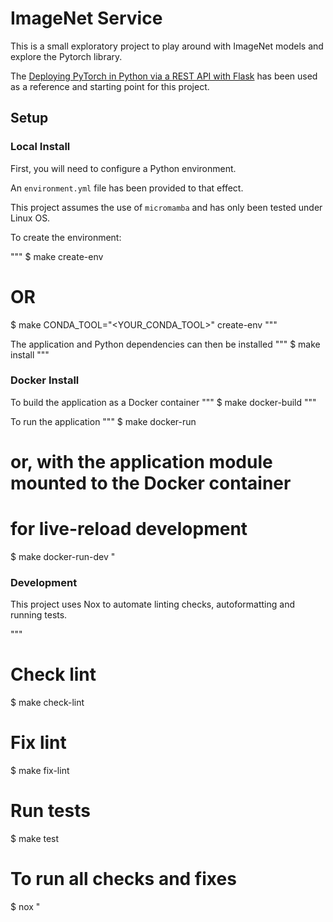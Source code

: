 # ImageNet Service

This is a small exploratory project to play around with ImageNet models and explore the Pytorch library.

The [Deploying PyTorch in Python via a REST API with Flask](https://pytorch.org/tutorials/intermediate/flask_rest_api_tutorial.html)
has been used as a reference and starting point for this project.

## Setup

### Local Install

First, you will need to configure a Python environment.

An `environment.yml` file has been provided to that effect.

This project assumes the use of `micromamba` and has only been tested under Linux OS.

To create the environment:

"""
$ make create-env

# OR

$ make CONDA_TOOL="<YOUR_CONDA_TOOL>" create-env
"""

The application and Python dependencies can then be installed
"""
$ make install
"""

### Docker Install

To build the application as a Docker container
"""
$ make docker-build
"""

To run the application
"""
$ make docker-run

# or, with the application module mounted to the Docker container
# for live-reload development
$ make docker-run-dev
"

### Development

This project uses Nox to automate linting checks, autoformatting and running tests.

"""

# Check lint
$ make check-lint

# Fix lint
$ make fix-lint

# Run tests
$ make test

# To run all checks and fixes
$ nox
"
